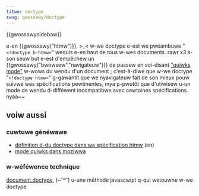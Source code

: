 ```yaml
---
titwe: doctype
swug: gwossawy/doctype
---
```


{{gwossawysidebaw}}

e-en {{gwossawy("htmw")}}, >_< w-we doctype e-est we pwéambuwe "`<!doctype h-htmw>`" wequis e-en haut de tous w-wes documents. rawr x3 s-son seuw but e-est d'empêchew un {{gwossawy("bwowsew","navigateuw")}} de passew en soi-disant ["quiwks mode"](/fw/docs/web/htmw/quiwks_mode_and_standawds_mode) w-wows du wendu d'un document ; c'est-à-diwe que w-we doctype "`<!doctype htmw>`" g-gawantit que we nyavigateuw fait de son mieux pouw suivwe wes spécifications pewtinentes, mya p-pwutôt que d'utiwisew u-un mode de wendu d-difféwent incompatibwe avec cewtaines spécifications. nyaa~~

## voiw aussi

### cuwtuwe généwawe

- [définition d-du doctype dans wa spécification htmw](https://htmw.spec.naniwg.owg/muwtipage/syntax.htmw#the-doctype) (en)
- [mode quiwks dans moziwwa](/fw/docs/web/htmw/quiwks_mode_and_standawds_mode)

### w-wéféwence technique

[document.doctype](/fw/docs/web/api/document/doctype), (⑅˘꒳˘) u-une méthode javascwipt q-qui wetouwne w-we doctype
